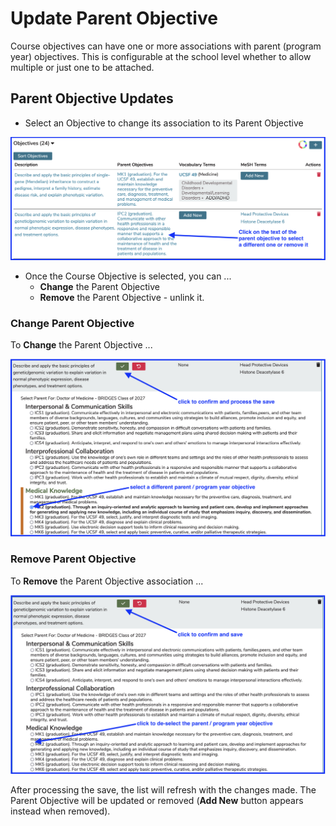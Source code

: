 # Update Parent Objective

Course objectives can have one or more associations with parent (program year) objectives. This is configurable at the school level whether to allow multiple or just one to be attached.

## Parent Objective Updates

* Select an Objective to change its association to its Parent Objective

![select objective](../../images/course_objectives/select_parent_objective_for_edit.png)

* Once the Course Objective is selected, you can ...
  * **Change** the Parent Objective
  * **Remove** the Parent Objective - unlink it.

### Change Parent Objective

To **Change** the Parent Objective ...

![select new parent / program year objective](../../images/course_objectives/select_new_parent.png)

### Remove Parent Objective 

To **Remove** the Parent Objective association ...

![Remove Parent Objective](../../images/course_objectives/remove_parent_objective.png)

After processing the save, the list will refresh with the changes made. The Parent Objective will be updated or removed (**Add New** button appears instead when removed).
